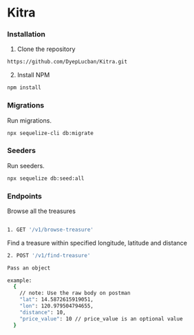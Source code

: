 # Kitra

### Installation

1. Clone the repository

```bash
https://github.com/DyepLucban/Kitra.git
```

2. Install NPM
```bash
npm install
```

### Migrations

Run migrations.

```bash
npx sequelize-cli db:migrate
```


### Seeders

Run seeders.

```bash
npx sequelize db:seed:all
```


### Endpoints

Browse all the treasures
```bash

1. GET '/v1/browse-treasure'

```

Find a treasure within specified longitude, latitude and distance
```bash
2. POST '/v1/find-treasure'

Pass an object

example:
  {
    // note: Use the raw body on postman
    "lat": 14.5872615919051,
    "lon": 120.979504794655,
    "distance": 10,
    "price_value": 10 // price_value is an optional value
  }  
```